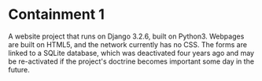 # Containment 1
A website project that runs on Django 3.2.6, built on Python3. Webpages are built on HTML5, and the network currently has no CSS. The forms are linked to a SQLite database, which was deactivated four years ago and may be re-activated if the project's doctrine becomes important some day in the future.
